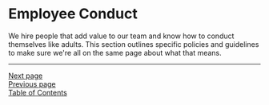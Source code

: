 # Employee Conduct

We hire people that add value to our team and know how to conduct themselves like adults. This section outlines specific policies and guidelines to make sure we're all on the same page about what that means.

---
[Next page](01standards.md)  
[Previous page](../03benefits/08other_benefits.md)  
[Table of Contents](../README.md#table-of-contents)